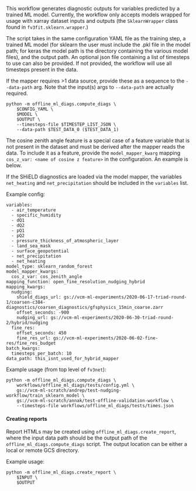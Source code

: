 This workflow generates diagnostic outputs for variables predicted by 
a trained ML model. Currently, the workflow only accepts models wrapped 
for usage with xarray dataset inputs and outputs (the `SklearnWrapper` class 
found in `fv3fit.sklearn.wrapper`.) 

The script takes in the same configuration YAML file as the training step, 
a trained ML model (for sklearn the user must include the .pkl file in the model path;
for keras the model path is the directory containing the various model files), and the
output path. An optional json file containing a list of timesteps to use can also be
provided. If not provided, the workflow will use all timesteps present in the data.

If the mapper requires >1 data source, provide these as a sequence to the `--data-path` arg.
Note that the input(s) args to `--data-path` are actually required.

```
python -m offline_ml_diags.compute_diags \
    $CONFIG_YAML \
    $MODEL \
    $OUTPUT \
    --timesteps-file $TIMESTEP_LIST_JSON \
    --data-path $TEST_DATA_0 ($TEST_DATA_1)
```

The cosine zenith angle feature is a special case of a feature variable that is not
present in the dataset and must be derived after the mapper reads the data. To include it
as a feature, provide the `model_mapper_kwarg` mapping `cos_z_var: <name of cosine z feature>`
in the configuration. An example is below.

If the SHiELD diagnostics are loaded via the model mapper, the variables `net_heating` and
`net_precipitation` should be included in the `variables` list.

Example config:
```
variables:
  - air_temperature
  - specific_humidity
  - dQ1
  - dQ2
  - pQ1
  - pQ2
  - pressure_thickness_of_atmospheric_layer
  - land_sea_mask
  - surface_geopotential
  - net_precipitation
  - net_heating
model_type: sklearn_random_forest
model_mapper_kwargs:
  cos_z_var: cos_zenith_angle
mapping_function: open_fine_resolution_nudging_hybrid
mapping_kwargs:
  nudging:
    shield_diags_url: gs://vcm-ml-experiments/2020-06-17-triad-round-1/coarsen-c384-diagnostics/coarsen_diagnostics/gfsphysics_15min_coarse.zarr
    offset_seconds: -900
    nudging_url: gs://vcm-ml-experiments/2020-06-30-triad-round-2/hybrid/nudging
  fine_res:
    offset_seconds: 450
    fine_res_url: gs://vcm-ml-experiments/2020-06-02-fine-res/fine_res_budget      
batch_kwargs:
  timesteps_per_batch: 10
data_path: this_isnt_used_for_hybrid_mapper
```

Example usage (from top level of `fv3net`): 
```
python -m offline_ml_diags.compute_diags \
    workflows/offline_ml_diags/tests/config.yml \
    gs://vcm-ml-scratch/andrep/test-nudging-workflow/train_sklearn_model \
    gs://vcm-ml-scratch/annak/test-offline-validation-workflow \
    --timesteps-file workflows/offline_ml_diags/tests/times.json
```

#### Creating reports
Report HTMLs may be created using `offline_ml_diags.create_report`, where the input data path should be
the output path of the `offline_ml_diags.compute_diags` script. The output location can be either a local
or remote GCS directory.

Example usage:
```
python -m offline_ml_diags.create_report \
    $INPUT \
    $OUTPUT 
```